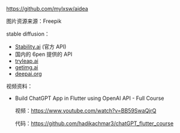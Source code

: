 https://github.com/mylxsw/aidea

图片资源来源：Freepik



stable diffusion：

- [Stability.ai](http://stability.ai/) (官方 API)
- 国内的 6pen 提供的 API
- [tryleap.ai](http://tryleap.ai/)
- [getimg.ai](http://getimg.ai/)
- [deepai.org](http://deepai.org/)



视频资料：

- Build ChatGPT App in Flutter using OpenAI API - Full Course

  视频：https://www.youtube.com/watch?v=BB59SwaQjrQ

  代码：https://github.com/hadikachmar3/chatGPT_flutter_course